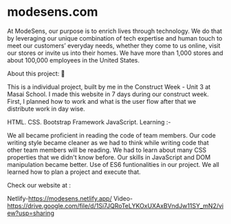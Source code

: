 # modesens.com

At ModeSens, our purpose is to enrich lives through technology. We do that by leveraging our unique combination of tech expertise and human touch to meet our customers’ everyday needs, whether they come to us online, visit our stores or invite us into their homes. We have more than 1,000 stores and about 100,000 employees in the United States.

About this project: 🙌

This is a individual project, built by me in the Construct Week - Unit 3 at Masai School. I made this website in 7 days during our construct week. First, I planned how to work and what is the user flow after that we distribute work in day wise.


HTML.
CSS.
Bootstrap Framework
JavaScript.
Learning :-

We all became proficient in reading the code of team members. Our code writing style became cleaner as we had to think while writing code that other team members will be reading. We had to learn about many CSS properties that we didn't know before. Our skills in JavaScript and DOM manipulation became better. Use of ES6 funtionalities in our project. We all learned how to plan a project and execute that.

Check our website at :

Netlify-https://modesens.netlify.app/
Video- https://drive.google.com/file/d/1Si7JQRoTeLYKOxUXAxBVndJw11SY_mN2/view?usp=sharing
